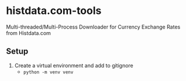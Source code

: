# histdata.com-tools
Multi-threaded/Multi-Process Downloader for Currency Exchange Rates from Histdata.com

## Setup
1. Create a virtual environment and add to gitignore
   - `python -m venv venv`